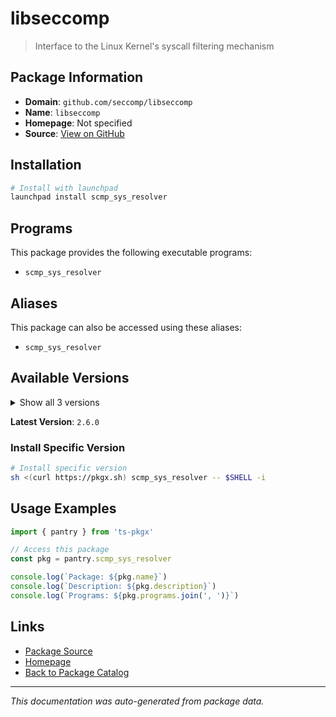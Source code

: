 # libseccomp

> Interface to the Linux Kernel's syscall filtering mechanism

## Package Information

- **Domain**: `github.com/seccomp/libseccomp`
- **Name**: `libseccomp`
- **Homepage**: Not specified
- **Source**: [View on GitHub](https://github.com/pkgxdev/pantry/tree/main/projects/github.com/seccomp/libseccomp/package.yml)

## Installation

```bash
# Install with launchpad
launchpad install scmp_sys_resolver
```

## Programs

This package provides the following executable programs:

- `scmp_sys_resolver`

## Aliases

This package can also be accessed using these aliases:

- `scmp_sys_resolver`

## Available Versions

<details>
<summary>Show all 3 versions</summary>

- `2.6.0`, `2.5.6`, `2.5.5`

</details>

**Latest Version**: `2.6.0`

### Install Specific Version

```bash
# Install specific version
sh <(curl https://pkgx.sh) scmp_sys_resolver -- $SHELL -i
```

## Usage Examples

```typescript
import { pantry } from 'ts-pkgx'

// Access this package
const pkg = pantry.scmp_sys_resolver

console.log(`Package: ${pkg.name}`)
console.log(`Description: ${pkg.description}`)
console.log(`Programs: ${pkg.programs.join(', ')}`)
```

## Links

- [Package Source](https://github.com/pkgxdev/pantry/tree/main/projects/github.com/seccomp/libseccomp/package.yml)
- [Homepage](#)
- [Back to Package Catalog](../../../package-catalog.md)

---

*This documentation was auto-generated from package data.*
